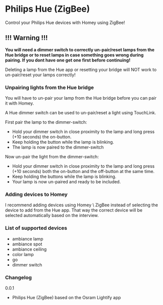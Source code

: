 # Philips Hue (ZigBee)

Control your Philips Hue devices with Homey using ZigBee!

## !!! Warning !!!

__You will need a dimmer switch to correctly un-pair/reset lamps from the Hue bridge or to reset lamps in case something goes wrong during pairing. If you dont have one get one first before continuing!__

Deleting a lamp from the Hue app or resetting your bridge will NOT work to un-pair/reset your lamps correctly!

### Unpairing lights from the Hue bridge

You will have to un-pair your lamp from the Hue bridge before you can pair it with Homey.

A Hue dimmer switch can be used to un-pair/reset a light using TouchLink.

First pair the lamp to the dimmer-switch:

- Hold your dimmer switch in close proximity to the lamp and long press (+10 seconds) the on-button.
- Keep holding the button while the lamp is blinking.
- The lamp is now paired to the dimmer-switch

Now un-pair the light from the dimmer-switch:

- Hold your dimmer switch in close proximity to the lamp and long press (+10 seconds) both the on-button and the off-button at the same time.
- Keep holding the buttons while the lamp is blinking.
- Your lamp is now un-paired and ready to be included.

### Adding devices to Homey

I recommend adding devices using Homey \ ZigBee instead of selecting the device to add from the Hue app. That way the correct device will be selected automatically based on the interview.

### List of supported devices

- ambiance lamp
- ambiance spot
- ambiance ceiling
- color lamp
- go
- dimmer switch

### Changelog

0.0.1
- Philips Hue (ZigBee) based on the Osram Lightify app
